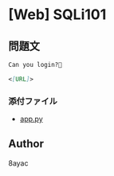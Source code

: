 # [Web] SQLi101

## 問題文

```md
Can you login?💉

<[URL]>
```

### 添付ファイル

- [app.py](./buggybase2/src/app.py)

## Author

8ayac

